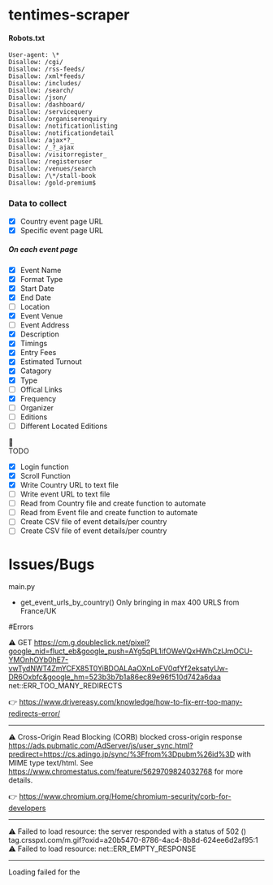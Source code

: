 # tentimes-scraper

#### Robots.txt

```
User-agent: \*
Disallow: /cgi/
Disallow: /rss-feeds/
Disallow: /xml*feeds/
Disallow: /includes/
Disallow: /search/
Disallow: /json/
Disallow: /dashboard/
Disallow: /servicequery
Disallow: /organiserenquiry
Disallow: /notificationlisting
Disallow: /notificationdetail
Disallow: /ajax*?_
Disallow: /_?_ajax
Disallow: /visitorregister_
Disallow: /registeruser
Disallow: /venues/search
Disallow: /\*/stall-book
Disallow: /gold-premium$
```

### Data to collect

- [x] Country event page URL
- [x] Specific event page URL

##### On each event page

- [x] Event Name
- [x] Format Type
- [x] Start Date
- [x] End Date
- [ ] Location
- [x] Event Venue
- [ ] Event Address
- [x] Description
- [x] Timings
- [x] Entry Fees
- [x] Estimated Turnout
- [x] Catagory
- [x] Type
- [ ] Offical Links
- [x] Frequency
- [ ] Organizer
- [ ] Editions
- [ ] Different Located Editions

:pushpin:  
TODO

- [x] Login function
- [x] Scroll Function
- [x] Write Country URL to text file
- [ ] Write event URL to text file
- [ ] Read from Country file and create function to automate
- [ ] Read from Event file and create function to automate
- [ ] Create CSV file of event details/per country
- [ ] Create CSV file of event details/per country

# Issues/Bugs

main.py

- get_event_urls_by_country() Only bringing in max 400 URLS from France/UK

#Errors

:warning:
GET https://cm.g.doubleclick.net/pixel?google_nid=fluct_eb&google_push=AYg5qPL1ifOWeVQxHWhCzlJmOCU-YMOnhOYb0hE7-vwTydNWT4ZmYCFX85T0YiBDOALAaOXnLoFV0qfYf2eksatyUw-DR6Oxbfc&google_hm=523b3b7b1a86ec89e96f510d742a6daa net::ERR_TOO_MANY_REDIRECTS

:point_right:
https://www.drivereasy.com/knowledge/how-to-fix-err-too-many-redirects-error/

---

:warning:
Cross-Origin Read Blocking (CORB) blocked cross-origin response https://ads.pubmatic.com/AdServer/js/user_sync.html?predirect=https://cs.adingo.jp/sync/%3Ffrom%3Dpubm%26id%3D with MIME type text/html. See https://www.chromestatus.com/feature/5629709824032768 for more details.

:point_right:
https://www.chromium.org/Home/chromium-security/corb-for-developers

---

:warning:
Failed to load resource: the server responded with a status of 502 ()
tag.crsspxl.com/m.gif?oxid=a20b5470-8786-4ac4-8b8d-624ee6d2af95:1
:warning:
Failed to load resource: net::ERR_EMPTY_RESPONSE

---

<!-- <script> source URI is not allowed in this document:  (Firefox) While browsing, No scrapper -->

Loading failed for the <script> with source “https://www.googletagmanager.com/gtm.js?id=GTM-MMVJS3”. france:1:1
[first-contentful-paint] 00:00:283 utility.js:20:3436
[Service Worker] Sucess: https://10times.com/ utility.js:20:26778
Loading failed for the <script> with source “https://cdn.onesignal.com/sdks/OneSignalSDK.js”. france:1:1
Loading failed for the <script> with source “https://pagead2.googlesyndication.com/tag/js/gpt.js”. france:1:1
Uncaught (in promise)
error { target: script, isTrusted: true, srcElement: script
, eventPhase: 0, bubbles: false, cancelable: false, returnValue: true, defaultPrevented: false, composed: false, timeStamp: 1244, … }

Cross-Origin Request Blocked: The Same Origin Policy disallows reading the remote resource at https://pagead2.googlesyndication.com/pagead/js/adsbygoogle.js?client=ca-pub-8525015516580200. (Reason: CORS request did not succeed).

<script> source URI is not allowed in this document: “https://pagead2.googlesyndication.com/pagead/js/adsbygoogle.js?client=ca-pub-8525015516580200”. france:1:1
Uncaught (in promise) 
error { target: script, isTrusted: true, srcElement: script
, eventPhase: 0, bubbles: false, cancelable: false, returnValue: true, defaultPrevented: false, composed: false, timeStamp: 1250, … }

This site appears to use a scroll-linked positioning effect. This may not work well with asynchronous panning; see https://firefox-source-docs.mozilla.org/performance/scroll-linked_effects.html for further details and to join the discussion on related tools and features!
